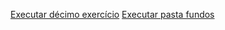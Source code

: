 <a href="https://miguel-rodrigues-de-melo.github.io/modulo-02-html-e-css/Exercicios/ex010/">Executar décimo exercício</a>
<a href="http://127.0.0.1:5500/ex022/fundo001.html">Executar pasta fundos</a>

